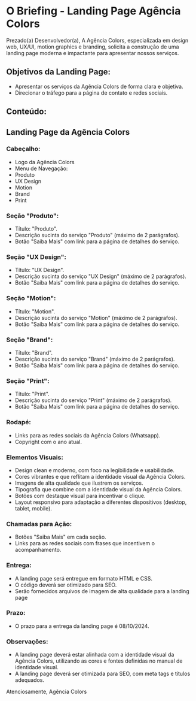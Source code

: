 # O Briefing - Landing Page Agência Colors
Prezado(a) Desenvolvedor(a),
A Agência Colors, especializada em design web, UX/UI, motion graphics e branding, solicita a
construção de uma landing page moderna e impactante para apresentar nossos serviços.

## Objetivos da Landing Page:
* Apresentar os serviços da Agência Colors de forma clara e objetiva.
* Direcionar o tráfego para a página de contato e redes sociais.


## Conteúdo:

## Landing Page da Agência Colors

### Cabeçalho:

* Logo da Agência Colors
* Menu de Navegação:
* Produto
* UX Design
* Motion
* Brand
* Print


### Seção "Produto":

* Título: "Produto".
* Descrição sucinta do serviço "Produto" (máximo de 2 parágrafos).
* Botão "Saiba Mais" com link para a página de detalhes do serviço.



### Seção "UX Design":

* Título: "UX Design".
* Descrição sucinta do serviço "UX Design" (máximo de 2 parágrafos).
* Botão "Saiba Mais" com link para a página de detalhes do serviço.



### Seção "Motion":

* Título: "Motion".
* Descrição sucinta do serviço "Motion" (máximo de 2 parágrafos).
* Botão "Saiba Mais" com link para a página de detalhes do serviço.



### Seção "Brand":

* Título: "Brand".
* Descrição sucinta do serviço "Brand" (máximo de 2 parágrafos).
* Botão "Saiba Mais" com link para a página de detalhes do serviço.



### Seção "Print":

* Título: "Print".
* Descrição sucinta do serviço "Print" (máximo de 2 parágrafos).
* Botão "Saiba Mais" com link para a página de detalhes do serviço.



### Rodapé:

* Links para as redes sociais da Agência Colors (Whatsapp).
* Copyright com o ano atual.



### Elementos Visuais:
* Design clean e moderno, com foco na legibilidade e usabilidade.
* Cores vibrantes e que reflitam a identidade visual da Agência Colors.
* Imagens de alta qualidade que ilustrem os serviços.
* Tipografia que combine com a identidade visual da Agência Colors.
* Botões com destaque visual para incentivar o clique.
* Layout responsivo para adaptação a diferentes dispositivos (desktop, tablet, mobile).



### Chamadas para Ação:
* Botões "Saiba Mais" em cada seção.
* Links para as redes sociais com frases que incentivem o acompanhamento.


### Entrega:
* A landing page será entregue em formato HTML e CSS.
* O código deverá ser otimizado para SEO.
* Serão fornecidos arquivos de imagem de alta qualidade para a landing page


### Prazo:
* O prazo para a entrega da landing page é 08/10/2024.

### Observações:
* A landing page deverá estar alinhada com a identidade visual da Agência Colors,
utilizando as cores e fontes definidas no manual de identidade visual.
* A landing page deverá ser otimizada para SEO, com meta tags e títulos adequados.

Atenciosamente,
Agência Colors